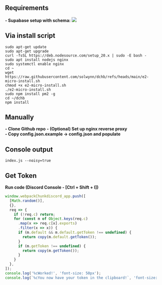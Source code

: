## Requirements  
<strong>- Supabase setup with schema:</strong>
![](https://i.imgur.com/cw2ErMU.png)

## Via install script
```
sudo apt-get update
sudo apt-get upgrade
curl -fsSL https://deb.nodesource.com/setup_20.x | sudo -E bash -
sudo apt install nodejs nginx
sudo systemctl enable nginx
cd ~
wget https://raw.githubusercontent.com/solwynn/dchb/refs/heads/main/e2-micro-install.sh
chmod +x e2-micro-install.sh
./e2-micro-install.sh
sudo npm install pm2 -g
cd ~/dchb
npm install
```

## Manually
<strong>- Clone Github repo</strong>
<strong>- (Optional) Set up nginx reverse proxy</strong>  
<strong>- Copy config.json.example -> config.json and populate</strong>    


## Console output
```index.js --noisy=true```

## Get Token

<strong>Run code (Discord Console - [Ctrl + Shift + I])</strong>

```js
window.webpackChunkdiscord_app.push([
  [Math.random()],
  {},
  req => {
    if (!req.c) return;
    for (const m of Object.keys(req.c)
      .map(x => req.c[x].exports)
      .filter(x => x)) {
      if (m.default && m.default.getToken !== undefined) {
        return copy(m.default.getToken());
      }
      if (m.getToken !== undefined) {
        return copy(m.getToken());
      }
    }
  },
]);
console.log('%cWorked!', 'font-size: 50px');
console.log(`%cYou now have your token in the clipboard!`, 'font-size: 16px');
```